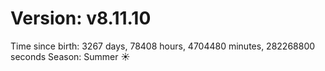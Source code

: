 # Version: v8.11.10
Time since birth: 3267 days, 78408 hours, 4704480 minutes, 282268800 seconds
Season: Summer ☀️
